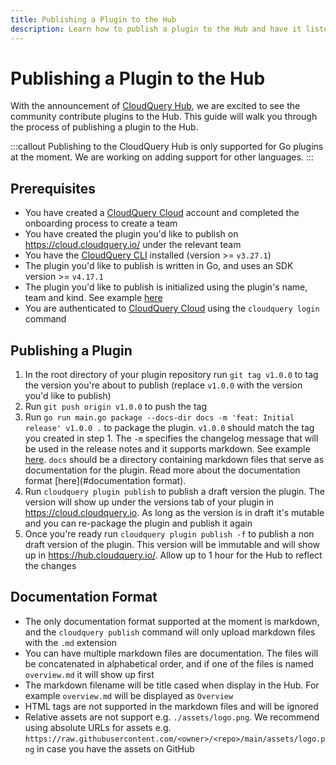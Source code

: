 ```yaml
---
title: Publishing a Plugin to the Hub
description: Learn how to publish a plugin to the Hub and have it listed in https://hub.cloudquery.io/
---
```


# Publishing a Plugin to the Hub

With the announcement of [CloudQuery Hub](blog/announcing-cloudquery-new-hub), we are excited to see the community contribute plugins to the Hub. This guide will walk you through the process of publishing a plugin to the Hub.

:::callout
Publishing to the CloudQuery Hub is only supported for Go plugins at the moment. We are working on adding support for other languages.
:::

## Prerequisites

- You have created a [CloudQuery Cloud](https://cloud.cloudquery.io/) account and completed the onboarding process to create a team
- You have created the plugin you'd like to publish on https://cloud.cloudquery.io/ under the relevant team
- You have the [CloudQuery CLI](https://cloudquery.io/docs/cli/installation) installed (version >= `v3.27.1`)
- The plugin you'd like to publish is written in Go, and uses an SDK version >= `v4.17.1`
- The plugin you'd like to publish is initialized using the plugin's name, team and kind. See example [here](https://github.com/cloudquery/cloudquery/blob/b7ef6f6ed8948272a429f35614fa28559397227a/plugins/source/test/resources/plugin/plugin.go#L15)
- You are authenticated to [CloudQuery Cloud](https://cloud.cloudquery.io/) using the `cloudquery login` command

## Publishing a Plugin

1. In the root directory of your plugin repository run `git tag v1.0.0` to tag the version you're about to publish (replace `v1.0.0` with the version you'd like to publish)
2. Run `git push origin v1.0.0` to push the tag
3. Run `go run main.go package --docs-dir docs -m 'feat: Initial release' v1.0.0 .` to package the plugin. `v1.0.0` should match the tag you created in step 1. The `-m` specifies the changelog message that will be used in the release notes and it supports markdown. See example [here](https://hub.cloudquery.io/plugins/source/cloudquery/alicloud/v4.0.14/versions). `docs` should be a directory containing markdown files that serve as documentation for the plugin. Read more about the documentation format [here](#documentation format).
4. Run `cloudquery plugin publish` to publish a draft version the plugin. The version will show up under the versions tab of your plugin in <https://cloud.cloudquery.io>. As long as the version is in draft it's mutable and you can re-package the plugin and publish it again
5. Once you're ready run `cloudquery plugin publish -f` to publish a non draft version of the plugin. This version will be immutable and will show up in <https://hub.cloudquery.io/>. Allow up to 1 hour for the Hub to reflect the changes

## Documentation Format

- The only documentation format supported at the moment is markdown, and the `cloudquery publish` command will only upload markdown files with the `.md` extension
- You can have multiple markdown files are documentation. The files will be concatenated in alphabetical order, and if one of the files is named `overview.md` it will show up first
- The markdown filename will be title cased when display in the Hub. For example `overview.md` will be displayed as `Overview`
- HTML tags are not supported in the markdown files and will be ignored
- Relative assets are not support e.g. `./assets/logo.png`. We recommend using absolute URLs for assets e.g. `https://raw.githubusercontent.com/<owner>/<repo>/main/assets/logo.png` in case you have the assets on GitHub